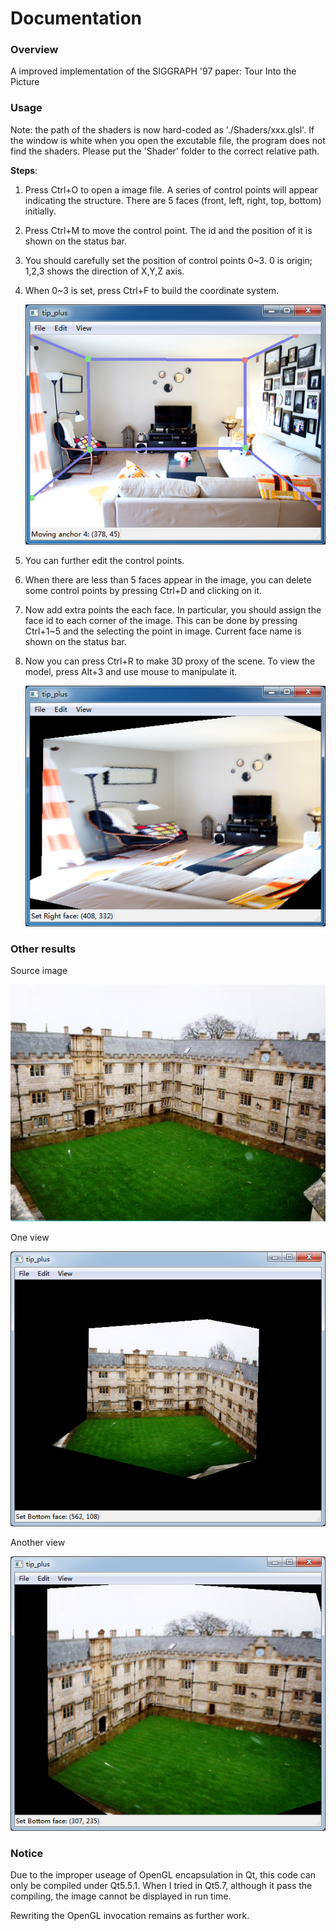 # Documentation
### Overview 
A improved implementation of the SIGGRAPH '97 paper: Tour Into the Picture

### Usage
Note: the path of the shaders is now hard-coded as './Shaders/xxx.glsl'. If the window is white when you open the excutable file, the program does not find the shaders. Please put the 'Shader' folder to the correct relative path.

**Steps**:

1. Press Ctrl+O to open a image file. A series of control points will appear indicating the structure. There are 5 faces (front, left, right, top, bottom) initially.

2. Press Ctrl+M to move the control point. The id and the position of it is shown on the status bar.

3. You should carefully set the position of control points 0~3. 0 is origin; 1,2,3 shows the direction of X,Y,Z axis.

4. When 0~3 is set, press Ctrl+F to build the coordinate system.

   ![](./screenshots/2.png)

5. You can further edit the control points.

6. When there are less than 5 faces appear in the image, you can delete some control points by pressing Ctrl+D and clicking on it.

7. Now add extra points the each face. In particular, you should assign the face id to each corner of the image. This can be done by pressing Ctrl+1~5 and the selecting the point in image. Current face name is shown on the status bar.

8. Now you can press Ctrl+R to make 3D proxy of the scene. To view the model, press Alt+3 and use mouse to manipulate it.

   ![](./screenshots/4.png)

### Other results

Source image

![](./screenshots/7.jpg)


One view

![](./screenshots/5.png)


Another view

![](./screenshots/6.png)



### Notice
Due to the improper useage of OpenGL encapsulation in Qt, this code can only be compiled under Qt5.5.1. When I tried in Qt5.7, although it pass the compiling, the image cannot be displayed in run time.

Rewriting the OpenGL invocation remains as further work.
